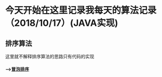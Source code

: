 # 今天开始在这里记录我每天的算法记录 （2018/10/17）(JAVA实现)

## 排序算法

  这里就不解释排序算法的思路只有代码的实现
  
  #### -->[冒泡排序](https://github.com/ScureHu/frameNote/edit/master/Algorithm/sort/BubbleSort.java)
